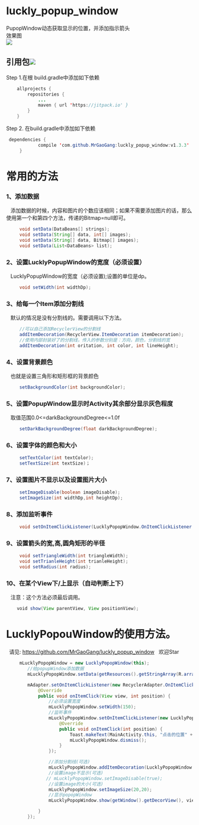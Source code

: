 # luckly_popup_window
PupopWindow动态获取显示的位置，并添加指示箭头
<br>
效果图<br>
![](https://github.com/MrGaoGang/luckly_popup_window/blob/master/images/image.gif)
## 引用包[![](https://jitpack.io/v/MrGaoGang/luckly_popup_window.svg)](https://jitpack.io/#MrGaoGang/luckly_popup_window)
 Step 1.在根 build.gradle中添加如下依赖<br>
```Java
	allprojects {
		repositories {
			...
			maven { url 'https://jitpack.io' }
		}
	}
```
Step 2. 在build.gradle中添加如下依赖<br>
```Java
 dependencies {
	        compile 'com.github.MrGaoGang:luckly_popup_window:v1.3.3'
	 }
```
# 常用的方法

### 1、添加数据<br>
    添加数据的时候，内容和图片的个数应该相同；如果不需要添加图片的话，那么使用第一个和第四个方法，传递的Bitmap=null即可。
```Java
     void setData(DataBeans[] strings);
     void setData(String[] data, int[] images);
     void setData(String[] data, Bitmap[] images);
     void setData(List<DataBeans> list);
```

### 2、设置LucklyPopupWindow的宽度（必须设置）<br>
    LucklyPopupWindow的宽度（必须设置);设置的单位是dp。
```Java
     void setWidth(int widthDp);
```

### 3、给每一个Item添加分割线<br>
    默认的情况是没有分割线的。需要调用以下方法。
```Java
     //可以自己添加RecyclerView的分割线
     addItemDecoration(RecyclerView.ItemDecoration itemDecoration);
     //使用内部封装好了的分割线，传入的参数分别是：方向，颜色，分割线的宽
     addItemDecoration(int oritation, int color, int lineHeight);
```


### 4、设置背景颜色<br>
    也就是设置三角形和矩形框的背景颜色
```Java
     setBackgroundColor(int backgroundColor);
```

### 5、设置PopupWindow显示时Activity其余部分显示灰色程度<br>
    取值范围0.0<=darkBackgroundDegree<=1.0f
```Java
     setDarkBackgroundDegree(float darkBackgroundDegree);
```
### 6、设置字体的颜色和大小<br>
```Java
     setTextColor(int textColor);
     setTextSize(int textSize)；
```

### 7、设置图片不显示以及设置图片大小<br>
```Java
     setImageDisable(boolean imageDisable);
     setImageSize(int widthDp,int heightDp);
```

### 8、添加监听事件<br>
```Java
     void setOnItemClickListener(LucklyPopopWindow.OnItemClickListener onItemClickListener);
```

### 9、设置箭头的宽,高,圆角矩形的半径<br>
```Java
     void setTriangleWidth(int triangleWidth);
     void setTrianleHeight(int trianleHeight);
     void setRadius(int radius);
```

### 10、在某个View下/上显示（自动判断上下）<br>
    注意：这个方法必须最后调用。
```Java
    void show(View parentView, View positionView);
```

# LucklyPopouWindow的使用方法。
   请见:
   https://github.com/MrGaoGang/luckly_popup_window
   欢迎Star

```Java
     mLucklyPopopWindow = new LucklyPopopWindow(this);
        //给popupWindow添加数据
        mLucklyPopopWindow.setData(getResources().getStringArray(R.array.popupArray), new int[]{R.mipmap.add, R.mipmap.delete, R.mipmap.modify, R.mipmap.update});

        mAdapter.setOnItemClickListener(new RecyclerAdapter.OnItemClickListener() {
            @Override
            public void onItemClick(View view, int position) {
                //必须设置宽度
                mLucklyPopopWindow.setWidth(150);
                //监听事件
                mLucklyPopopWindow.setOnItemClickListener(new LucklyPopopWindow.OnItemClickListener() {
                    @Override
                    public void onItemClick(int position) {
                        Toast.makeText(MainActivity.this, "点击的位置" + position, Toast.LENGTH_SHORT).show();
                        mLucklyPopopWindow.dismiss();
                    }
                });

                //添加分割线(可选)
                mLucklyPopopWindow.addItemDecoration(LucklyPopopWindow.VERTICAL,Color.GRAY,1);
                //设置image不显示(可选)
               // mLucklyPopopWindow.setImageDisable(true);
                //设置image的大小(可选)
                mLucklyPopopWindow.setImageSize(20,20);
                //显示popopWindow
                mLucklyPopopWindow.show(getWindow().getDecorView(), view);

            }
        });
```
